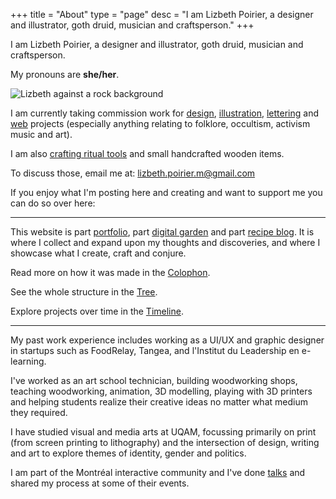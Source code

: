 +++
title = "About"
type = "page"
desc = "I am Lizbeth Poirier, a designer and illustrator, goth druid, musician and craftsperson."
+++

I am Lizbeth Poirier, a designer and illustrator, goth druid, musician and craftsperson.

My pronouns are **she/her**.

![Lizbeth against a rock background](/img/about/me.jpg "Portrait by Hex")

I am currently taking commission work for [design](/works/design/), [illustration](/works/illustration/), [lettering](/works/lettering/) and [web](/works/websites/) projects (especially anything relating to folklore, occultism, activism music and art).

I am also [crafting ritual tools](/craft/) and small handcrafted wooden items.

To discuss those, email me at: lizbeth.poirier.m@gmail.com

If you enjoy what I'm posting here and creating and want to support me you can do so over here:

<div class="support">
  <script type='text/javascript' src='https://storage.ko-fi.com/cdn/widget/Widget_2.js'></script><script type='text/javascript'>kofiwidget2.init('Support Me on Ko-fi', '#3b1c16', 'U7U63MLEM');kofiwidget2.draw();</script>
</div>

---

This website is part [portfolio](/works/), part [digital garden](/folklore/) and part [recipe blog](/food/). It is where I collect and expand upon my thoughts and discoveries, and where I showcase what I create, craft and conjure.

Read more on how it was made in the [Colophon](/about/colophon/).

See the whole structure in the [Tree](/tree/).

Explore projects over time in the [Timeline](/timeline/).

---

My past work experience includes working as a UI/UX and graphic designer in startups such as FoodRelay, Tangea, and l'Institut du Leadership en e-learning.

I've worked as an art school technician, building woodworking shops, teaching woodworking, animation, 3D modelling, playing with 3D printers and helping students realize their creative ideas no matter what medium they required.

I have studied visual and media arts at UQAM, focussing primarily on print (from screen printing to lithography) and the intersection of design, writing and art to explore themes of identity, gender and politics.

I am part of the Montréal interactive community and I've done [talks](/about/talks/) and shared my process at some of their events.
